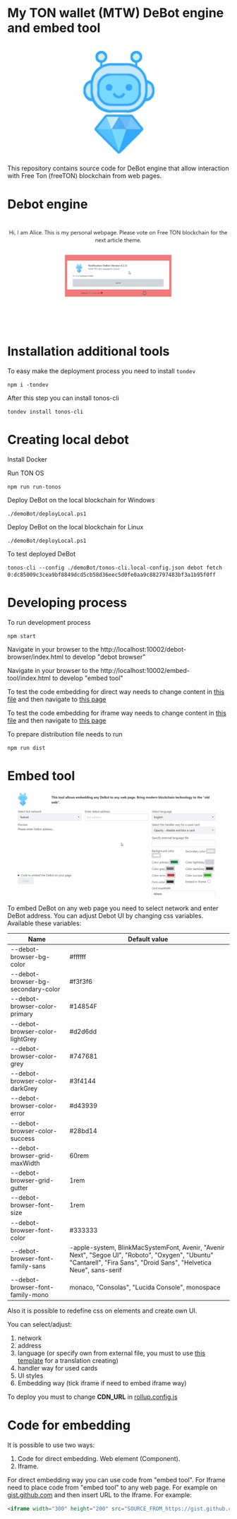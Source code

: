 # My TON wallet (MTW) DeBot engine and embed tool

<div align="center">
  <img src="./src/debot-browser/assets/img/debot256.png" title="My TON wallet - Debot">
</div>

This repository contains source code for DeBot engine that allow interaction with Free Ton (freeTON) blockchain from web pages.

# Debot engine

<div align="center">
  <img src="./img/embedded DeBot.gif" title="My TON wallet - Debot engine embed tool">
</div>

# Installation additional tools

To easy make the deployment process you need to install `tondev`

```console
npm i -tondev
```

After this step you can install tonos-cli

```console
tondev install tonos-cli
```

# Creating local debot

Install Docker

Run TON OS
```console
npm run run-tonos
```

Deploy DeBot on the local blockchain for Windows
```console
./demoBot/deployLocal.ps1
```

Deploy DeBot on the local blockchain for Linux
```console
./demoBot/deployLocal.ps1
```

To test deployed DeBot

```console
tonos-cli --config ./demoBot/tonos-cli.local-config.json debot fetch 0:dc85009c3cea9bf8849dcd5cb58d36eec5d0fe0aa9c882797483bf3a1b95f0ff
```

# Developing process

To run development process

```console
npm start
```

Navigate in your browser to the http://localhost:10002/debot-browser/index.html to develop "debot browser"

Navigate in your browser to the http://localhost:10002/embed-tool/index.html to develop "embed tool"

To test the code embedding for direct way needs to change content in [this file](/src/embed-tool/assets/demoScene.html) and then navigate to [this page](http://localhost:10002/embed-tool/assets/demoScene.html)

To test the code embedding for iframe way needs to change content in [this file](/src/embed-tool/assets/demoIframe.html) and then navigate to [this page](http://localhost:10002/embed-tool/assets/demoSceneWithIframe.html)

To prepare distribution file needs to run

```console
npm run dist
```

# Embed tool

<div align="center">
  <img src="./img/embed tool.gif" title="My TON wallet - Debot engine embed tool">
</div>

To embed DeBot on any web page you need to select network and enter DeBot address.
You can adjust Debot UI by changing css variables.
Available these variables:

| Name      | Default value |
| --------- | --------- |
| --debot-browser-bg-color | #ffffff |
| --debot-browser-bg-secondary-color | #f3f3f6 |
| --debot-browser-color-primary | #14854F |
| --debot-browser-color-lightGrey | #d2d6dd |
| --debot-browser-color-grey | #747681 |
| --debot-browser-color-darkGrey | #3f4144 |
| --debot-browser-color-error | #d43939 |
| --debot-browser-color-success | #28bd14 |
| --debot-browser-grid-maxWidth | 60rem |
| --debot-browser-grid-gutter | 1rem |
| --debot-browser-font-size | 1rem |
| --debot-browser-font-color | #333333 |
| --debot-browser-font-family-sans | -apple-system, BlinkMacSystemFont, Avenir, "Avenir Next", "Segoe UI", "Roboto", "Oxygen", "Ubuntu" "Cantarell", "Fira Sans", "Droid Sans", "Helvetica Neue", sans-serif |
| --debot-browser-font-family-mono | monaco, "Consolas", "Lucida Console", monospace |

Also it is possible to redefine css on elements and create own UI.

You can select/adjust:
1. network
2. address
3. language (or specify own from external file, you must to use [this template](/src/debot-browser/assets/locales/en.json) for a translation creating)
4. handler way for used cards
5. UI styles
6. Embedding way (tick iframe if need to embed iframe way)

To deploy you must to change __CDN_URL__ in [rollup.config.js](/rollup.config.js)

# Code for embedding

It is possible to use two ways:

1. Code for direct embedding. Web element (Component).
2. Iframe.

For direct embedding way you can use code from "embed tool".
For Iframe need to place code from "embed tool" to any web page. For example on [gist.github.com](https://gist.github.com/) and then insert URL to the Iframe. For example:

```html
<iframe width="300" height="200" src="SOURCE_FROM_https://gist.github.com/"></iframe>
```
